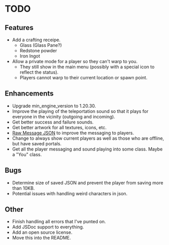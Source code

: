 # TODO

## Features

-   Add a crafting receipe.
    -   Glass (Glass Pane?)
    -   Redstone powder
    -   Iron Ingot
-   Allow a private mode for a player so they can't warp to you.
    -   They still show in the main menu (possibly with a special icon to reflect the status).
    -   Players cannot warp to their current location or spawn point.

## Enhancements

-   Upgrade min_engine_version to 1.20.30.
-   Improve the playing of the teleportation sound so that it plays for everyone in the vicinity (outgoing and incoming).
-   Get better success and failure sounds.
-   Get better artwork for all textures, icons, etc.
-   [Raw Message JSON](https://learn.microsoft.com/en-us/minecraft/creator/reference/content/rawmessagejson?view=minecraft-bedrock-stable) to improve the messaging to players.
-   Change to always show current players as well as those who are offline, but have saved portals.
-   Get all the player messaging and sound playing into some class. Maybe a "You" class.

## Bugs

-   Determine size of saved JSON and prevent the player from saving more than 10KB.
-   Potential issues with handling weird characters in json.

## Other

-   Finish handling all errors that I've punted on.
-   Add JSDoc support to everything.
-   Add an open source license.
-   Move this into the README.
